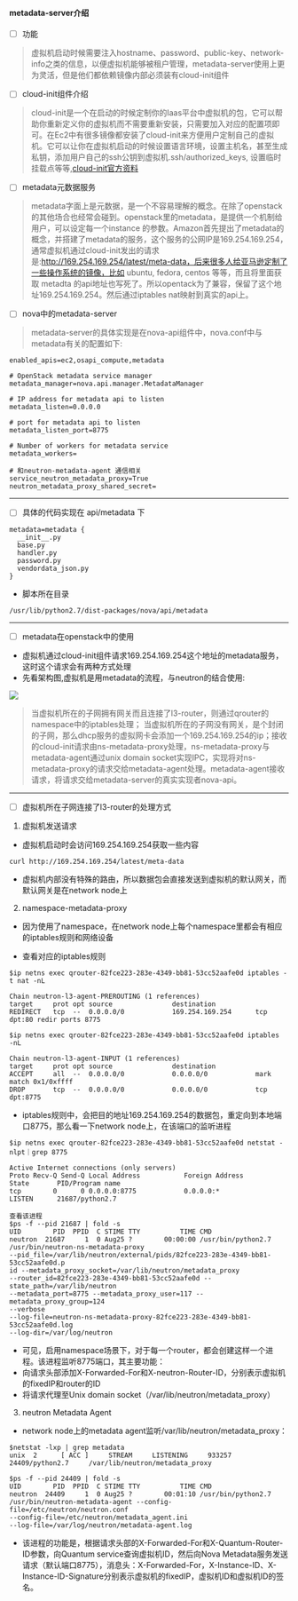 #### metadata-server介绍
- [ ] 功能

> 虚拟机启动时候需要注入hostname、password、public-key、network-info之类的信息，以便虚拟机能够被租户管理，metadata-server使用上更为灵活，但是他们都依赖镜像内部必须装有cloud-init组件

- [ ] cloud-init组件介绍
> cloud-init是一个在启动的时候定制你的Iaas平台中虚拟机的包，它可以帮助你重新定义你的虚拟机而不需要重新安装，只需要加入对应的配置项即可。在Ec2中有很多镜像都安装了cloud-init来方便用户定制自己的虚拟机。它可以让你在虚拟机启动的时候设置语言环境，设置主机名，甚至生成私钥，添加用户自己的ssh公钥到虚拟机.ssh/authorized_keys, 设置临时挂载点等等,[cloud-init官方资料](https://cloudinit.readthedocs.io/en/latest/)

- [ ] metadata元数据服务
> metadata字面上是元数据，是一个不容易理解的概念。在除了openstack的其他场合也经常会碰到。openstack里的metadata，是提供一个机制给用户，可以设定每一个instance 的参数。Amazon首先提出了metadata的概念，并搭建了metadata的服务，这个服务的公网IP是169.254.169.254，通常虚拟机通过cloud-init发出的请求是:http://169.254.169.254/latest/meta-data，后来很多人给亚马逊定制了一些操作系统的镜像，比如 ubuntu, fedora, centos 等等，而且将里面获取 metadta 的api地址也写死了。所以opentack为了兼容，保留了这个地址169.254.169.254。然后通过iptables nat映射到真实的api上。

- [ ] nova中的metadata-server
> metadata-server的具体实现是在nova-api组件中，nova.conf中与metadata有关的配置如下:
```
enabled_apis=ec2,osapi_compute,metadata

# OpenStack metadata service manager
metadata_manager=nova.api.manager.MetadataManager

# IP address for metadata api to listen
metadata_listen=0.0.0.0

# port for metadata api to listen
metadata_listen_port=8775

# Number of workers for metadata service
metadata_workers=

# 和neutron-metadata-agent 通信相关
service_neutron_metadata_proxy=True
neutron_metadata_proxy_shared_secret=
```
---

- [ ] 具体的代码实现在 api/metadata 下
```
metadata=metadata {
  __init__.py
  base.py
  handler.py
  password.py
  vendordata_json.py
}
```
- 脚本所在目录
```
/usr/lib/python2.7/dist-packages/nova/api/metadata
```
---
- [ ]   metadata在openstack中的使用

- 虚拟机通过cloud-init组件请求169.254.169.254这个地址的metadata服务，这时这个请求会有两种方式处理
- 先看架构图,虚拟机是用metadata的流程，与neutron的结合使用:

![](https://github.com/baizipo/my_source/tree/master/image/api-agent.jpeg)

> 当虚拟机所在的子网拥有网关而且连接了l3-router，则通过qrouter的namespace中的iptables处理； 当虚拟机所在的子网没有网关，是个封闭的子网，那么dhcp服务的虚拟网卡会添加一个169.254.169.254的ip；接收的cloud-init请求由ns-metadata-proxy处理，ns-metadata-proxy与metadata-agent通过unix domain socket实现IPC，实现将对ns-metadata-proxy的请求交给metadata-agent处理。metadata-agent接收请求，将请求交给metadata-server的真实实现者nova-api。

---

- [ ] 虚拟机所在子网连接了l3-router的处理方式

1. 虚拟机发送请求
- 虚拟机启动时会访问169.254.169.254获取一些内容
```
curl http://169.254.169.254/latest/meta-data
```
- 虚拟机内部没有特殊的路由，所以数据包会直接发送到虚拟机的默认网关，而默认网关是在network node上

2. namespace-metadata-proxy
- 因为使用了namespace，在network node上每个namespace里都会有相应的iptables规则和网络设备

- 查看对应的iptables规则

```
$ip netns exec qrouter-82fce223-283e-4349-bb81-53cc52aafe0d iptables -t nat -nL

Chain neutron-l3-agent-PREROUTING (1 references)
target     prot opt source               destination         
REDIRECT   tcp  --  0.0.0.0/0            169.254.169.254      tcp dpt:80 redir ports 8775

$ip netns exec qrouter-82fce223-283e-4349-bb81-53cc52aafe0d iptables  -nL

Chain neutron-l3-agent-INPUT (1 references)
target     prot opt source               destination         
ACCEPT     all  --  0.0.0.0/0            0.0.0.0/0            mark match 0x1/0xffff
DROP       tcp  --  0.0.0.0/0            0.0.0.0/0            tcp dpt:8775

```
- iptables规则中，会把目的地址169.254.169.254的数据包，重定向到本地端口8775，那么看一下network node上，在该端口的监听进程
```
$ip netns exec qrouter-82fce223-283e-4349-bb81-53cc52aafe0d netstat -nlpt｜grep 8775

Active Internet connections (only servers)
Proto Recv-Q Send-Q Local Address           Foreign Address         State       PID/Program name
tcp        0      0 0.0.0.0:8775            0.0.0.0:*               LISTEN      21687/python2.7

查看该进程
$ps -f --pid 21687 | fold -s
UID        PID  PPID  C STIME TTY          TIME CMD
neutron  21687     1  0 Aug25 ?        00:00:00 /usr/bin/python2.7 
/usr/bin/neutron-ns-metadata-proxy 
--pid_file=/var/lib/neutron/external/pids/82fce223-283e-4349-bb81-53cc52aafe0d.p
id --metadata_proxy_socket=/var/lib/neutron/metadata_proxy 
--router_id=82fce223-283e-4349-bb81-53cc52aafe0d --state_path=/var/lib/neutron 
--metadata_port=8775 --metadata_proxy_user=117 --metadata_proxy_group=124 
--verbose 
--log-file=neutron-ns-metadata-proxy-82fce223-283e-4349-bb81-53cc52aafe0d.log 
--log-dir=/var/log/neutron

```
- 可见，启用namespace场景下，对于每一个router，都会创建这样一个进程。该进程监听8775端口，其主要功能：
- 向请求头部添加X-Forwarded-For和X-neutron-Router-ID，分别表示虚拟机的fixedIP和router的ID
- 将请求代理至Unix domain socket（/var/lib/neutron/metadata_proxy）

3. neutron Metadata Agent
- network node上的metadata agent监听/var/lib/neutron/metadata_proxy：
```
$netstat -lxp | grep metadata 
unix  2      [ ACC ]     STREAM     LISTENING     933257   24409/python2.7     /var/lib/neutron/metadata_proxy

$ps -f --pid 24409 | fold -s
UID        PID  PPID  C STIME TTY          TIME CMD
neutron  24409     1  0 Aug25 ?        00:01:10 /usr/bin/python2.7 
/usr/bin/neutron-metadata-agent --config-file=/etc/neutron/neutron.conf 
--config-file=/etc/neutron/metadata_agent.ini 
--log-file=/var/log/neutron/metadata-agent.log
```
- 该进程的功能是，根据请求头部的X-Forwarded-For和X-Quantum-Router-ID参数，向Quantum service查询虚拟机ID，然后向Nova Metadata服务发送请求（默认端口8775），消息头：X-Forwarded-For，X-Instance-ID、X-Instance-ID-Signature分别表示虚拟机的fixedIP，虚拟机ID和虚拟机ID的签名。
